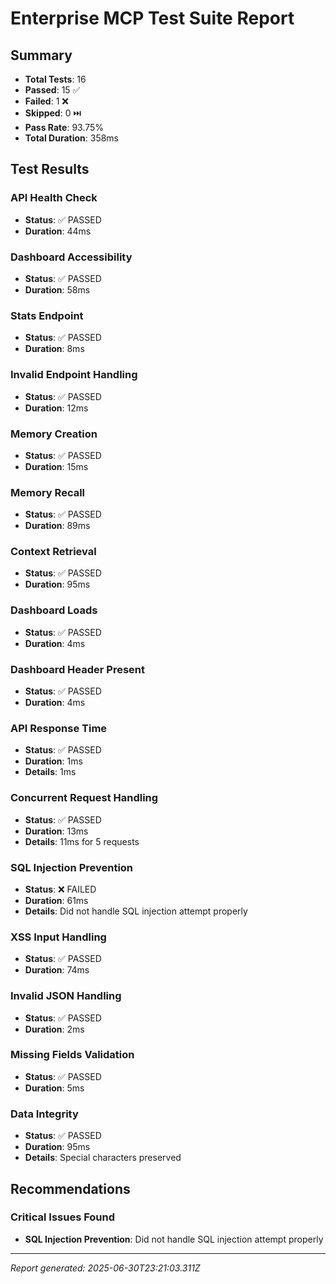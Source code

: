 
# Enterprise MCP Test Suite Report

## Summary
- **Total Tests**: 16
- **Passed**: 15 ✅
- **Failed**: 1 ❌
- **Skipped**: 0 ⏭️
- **Pass Rate**: 93.75%
- **Total Duration**: 358ms

## Test Results


### API Health Check
- **Status**: ✅ PASSED
- **Duration**: 44ms



### Dashboard Accessibility
- **Status**: ✅ PASSED
- **Duration**: 58ms



### Stats Endpoint
- **Status**: ✅ PASSED
- **Duration**: 8ms



### Invalid Endpoint Handling
- **Status**: ✅ PASSED
- **Duration**: 12ms



### Memory Creation
- **Status**: ✅ PASSED
- **Duration**: 15ms



### Memory Recall
- **Status**: ✅ PASSED
- **Duration**: 89ms



### Context Retrieval
- **Status**: ✅ PASSED
- **Duration**: 95ms



### Dashboard Loads
- **Status**: ✅ PASSED
- **Duration**: 4ms



### Dashboard Header Present
- **Status**: ✅ PASSED
- **Duration**: 4ms



### API Response Time
- **Status**: ✅ PASSED
- **Duration**: 1ms
- **Details**: 1ms


### Concurrent Request Handling
- **Status**: ✅ PASSED
- **Duration**: 13ms
- **Details**: 11ms for 5 requests


### SQL Injection Prevention
- **Status**: ❌ FAILED
- **Duration**: 61ms
- **Details**: Did not handle SQL injection attempt properly


### XSS Input Handling
- **Status**: ✅ PASSED
- **Duration**: 74ms



### Invalid JSON Handling
- **Status**: ✅ PASSED
- **Duration**: 2ms



### Missing Fields Validation
- **Status**: ✅ PASSED
- **Duration**: 5ms



### Data Integrity
- **Status**: ✅ PASSED
- **Duration**: 95ms
- **Details**: Special characters preserved


## Recommendations


### Critical Issues Found
- **SQL Injection Prevention**: Did not handle SQL injection attempt properly


---
*Report generated: 2025-06-30T23:21:03.311Z*
